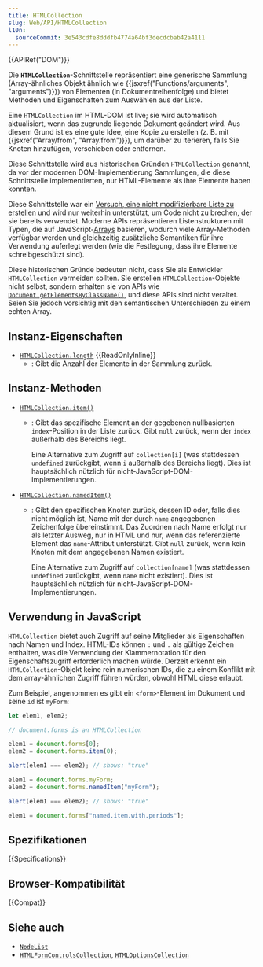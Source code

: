 ```yaml
---
title: HTMLCollection
slug: Web/API/HTMLCollection
l10n:
  sourceCommit: 3e543cdfe8dddfb4774a64bf3decdcbab42a4111
---
```


{{APIRef("DOM")}}

Die **`HTMLCollection`**-Schnittstelle repräsentiert eine generische Sammlung (Array-ähnliches Objekt ähnlich wie {{jsxref("Functions/arguments", "arguments")}}) von Elementen (in Dokumentreihenfolge) und bietet Methoden und Eigenschaften zum Auswählen aus der Liste.

Eine `HTMLCollection` im HTML-DOM ist live; sie wird automatisch aktualisiert, wenn das zugrunde liegende Dokument geändert wird. Aus diesem Grund ist es eine gute Idee, eine Kopie zu erstellen (z. B. mit {{jsxref("Array/from", "Array.from")}}), um darüber zu iterieren, falls Sie Knoten hinzufügen, verschieben oder entfernen.

Diese Schnittstelle wird aus historischen Gründen `HTMLCollection` genannt, da vor der modernen DOM-Implementierung Sammlungen, die diese Schnittstelle implementierten, nur HTML-Elemente als ihre Elemente haben konnten.

Diese Schnittstelle war ein [Versuch, eine nicht modifizierbare Liste zu erstellen](https://stackoverflow.com/questions/74630989/why-use-domstringlist-rather-than-an-array/74641156#74641156) und wird nur weiterhin unterstützt, um Code nicht zu brechen, der sie bereits verwendet. Moderne APIs repräsentieren Listenstrukturen mit Typen, die auf JavaScript-[Arrays](/de/docs/Web/JavaScript/Reference/Global_Objects/Array) basieren, wodurch viele Array-Methoden verfügbar werden und gleichzeitig zusätzliche Semantiken für ihre Verwendung auferlegt werden (wie die Festlegung, dass ihre Elemente schreibgeschützt sind).

Diese historischen Gründe bedeuten nicht, dass Sie als Entwickler `HTMLCollection` vermeiden sollten. Sie erstellen `HTMLCollection`-Objekte nicht selbst, sondern erhalten sie von APIs wie [`Document.getElementsByClassName()`](/de/docs/Web/API/Document/getElementsByClassName), und diese APIs sind nicht veraltet. Seien Sie jedoch vorsichtig mit den semantischen Unterschieden zu einem echten Array.

## Instanz-Eigenschaften

- [`HTMLCollection.length`](/de/docs/Web/API/HTMLCollection/length) {{ReadOnlyInline}}
  - : Gibt die Anzahl der Elemente in der Sammlung zurück.

## Instanz-Methoden

- [`HTMLCollection.item()`](/de/docs/Web/API/HTMLCollection/item)

  - : Gibt das spezifische Element an der gegebenen nullbasierten `index`-Position in der Liste zurück. Gibt `null` zurück, wenn der `index` außerhalb des Bereichs liegt.

    Eine Alternative zum Zugriff auf `collection[i]` (was stattdessen `undefined` zurückgibt, wenn `i` außerhalb des Bereichs liegt). Dies ist hauptsächlich nützlich für nicht-JavaScript-DOM-Implementierungen.

- [`HTMLCollection.namedItem()`](/de/docs/Web/API/HTMLCollection/namedItem)

  - : Gibt den spezifischen Knoten zurück, dessen ID oder, falls dies nicht möglich ist, Name mit der durch `name` angegebenen Zeichenfolge übereinstimmt. Das Zuordnen nach Name erfolgt nur als letzter Ausweg, nur in HTML und nur, wenn das referenzierte Element das `name`-Attribut unterstützt. Gibt `null` zurück, wenn kein Knoten mit dem angegebenen Namen existiert.

    Eine Alternative zum Zugriff auf `collection[name]` (was stattdessen `undefined` zurückgibt, wenn `name` nicht existiert). Dies ist hauptsächlich nützlich für nicht-JavaScript-DOM-Implementierungen.

## Verwendung in JavaScript

`HTMLCollection` bietet auch Zugriff auf seine Mitglieder als Eigenschaften nach Namen und Index. HTML-IDs können `:` und `.` als gültige Zeichen enthalten, was die Verwendung der Klammernotation für den Eigenschaftszugriff erforderlich machen würde. Derzeit erkennt ein `HTMLCollection`-Objekt keine rein numerischen IDs, die zu einem Konflikt mit dem array-ähnlichen Zugriff führen würden, obwohl HTML diese erlaubt.

Zum Beispiel, angenommen es gibt ein `<form>`-Element im Dokument und seine `id` ist `myForm`:

```js
let elem1, elem2;

// document.forms is an HTMLCollection

elem1 = document.forms[0];
elem2 = document.forms.item(0);

alert(elem1 === elem2); // shows: "true"

elem1 = document.forms.myForm;
elem2 = document.forms.namedItem("myForm");

alert(elem1 === elem2); // shows: "true"

elem1 = document.forms["named.item.with.periods"];
```

## Spezifikationen

{{Specifications}}

## Browser-Kompatibilität

{{Compat}}

## Siehe auch

- [`NodeList`](/de/docs/Web/API/NodeList)
- [`HTMLFormControlsCollection`](/de/docs/Web/API/HTMLFormControlsCollection), [`HTMLOptionsCollection`](/de/docs/Web/API/HTMLOptionsCollection)
